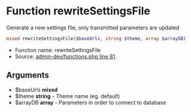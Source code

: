 Function rewriteSettingsFile
===========================

Generate a new settings file, only transmitted parameters are updated



```php
mixed rewriteSettingsFile($baseUrls, string $theme, array $arrayDB)
```

* Function name: rewriteSettingsFile
* Source: [admin-dev/functions.php line 81](https://github.com/PrestaShop/PrestaShop/blob/1.5.5.0/admin-dev/functions.php#L81).

Arguments
---------

* $baseUrls **mixed**
* $theme **string** - Theme name (eg. default)
* $arrayDB **array** - Parameters in order to connect to database

